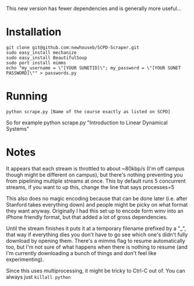 This new version has fewer dependencies and is generally more useful...

Installation
============
    git clone git@github.com:newhouseb/SCPD-Scraper.git
    sudo easy_install mechanize
    sudo easy_install BeautifulSoup
    sudo port install mimms
    echo "my_username = \"[YOUR SUNETID]\"; my_password = \"[YOUR SUNET PASSWORD]\"" > passwords.py

Running
=======
    python scrape.py [Name of the course exactly as listed on SCPD]

So for example
    python scrape.py "Introduction to Linear Dynamical Systems"

Notes
=====
It appears that each stream is throttled to about ~80kbp/s (I'm off campus though might be different on campus), but there's nothing preventing you from pipelining multiple streams at once.  This by default runs 5 concurrent streams, if you want to up this, change the line that says processes=5

This also does no magic encoding because that can be done later (i.e. after Stanford takes everything down) and people might be picky on what format they want anyway. Originally I had this set up to encode form wmv into an iPhone friendly format, but that added a lot of gross dependencies.

Until the stream finishes it puts it at a temporary filename prefixed by a "_", that way if everything dies you don't have to go see which one's didn't fully download by opening them.  There's a mimms flag to resume automatically too, but I'm not sure of what happens when there is nothing to resume (and I'm currently downloading a bunch of things and don't feel like experimenting).

Since this uses multiprocessing, it might be tricky to Ctrl-C out of.  You can always just `killall python`
